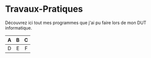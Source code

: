 # Travaux-Pratiques

Découvrez ici tout mes programmes que j'ai pu faire lors de mon DUT informatique.

| A | B | C |
|:-:|:-:|:-:|
| D | E | F |
